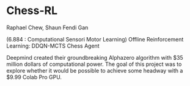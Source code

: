 # Chess-RL
Raphael Chew, Shaun Fendi Gan

(6.884 : Computational Sensori Motor Learning)
Offline Reinforcement Learning: DDQN-MCTS Chess Agent

Deepmind created their groundbreaking Alphazero algorithm with $35 million dollars of computational power. The goal of this project was to explore whether it would be possible to achieve some headway with a $9.99 Colab Pro GPU. 

